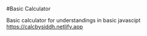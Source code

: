 #Basic Calculator 

Basic calculator for understandings in basic javascipt 
https://calcbysiddh.netlify.app
